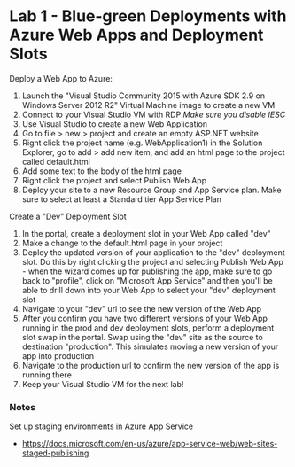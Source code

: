 # Lab 1 - Blue-green Deployments with Azure Web Apps and Deployment Slots

Deploy a Web App to Azure:

1. Launch the "Visual Studio Community 2015 with Azure SDK 2.9 on Windows Server 2012 R2" Virtual Machine image to create a new VM
2. Connect to your Visual Studio VM with RDP *Make sure you disable IESC*
3. Use Visual Studio to create a new Web Application
4. Go to file > new > project and create an empty ASP.NET website
5. Right click the project name (e.g. WebApplication1) in the Solution Explorer, go to add > add new item, and add an html page to the project called default.html
6. Add some text to the body of the html page
7. Right click the project and select Publish Web App
8. Deploy your site to a new Resource Group and App Service plan. Make sure to select at least a Standard tier App Service Plan

Create a "Dev" Deployment Slot

1. In the portal, create a deployment slot in your Web App called "dev"
2. Make a change to the default.html page in your project
3. Deploy the updated version of your application to the "dev" deployment slot. Do this by right clicking the project and selecting Publish Web App - when the wizard comes up for publishing the app, make sure to go back to "profile", click on "Microsoft App Service" and then you'll be able to drill down into your Web App to select your "dev" deployment slot
4. Navigate to your "dev" url to see the new version of the Web App
5. After you confirm you have two different versions of your Web App running in the prod and dev deployment slots, perform a deployment slot swap in the portal.  Swap using the "dev" site as the source to destination "production". This simulates moving a new version of your app into production
6. Navigate to the production url to confirm the new version of the app is running there
7. Keep your Visual Studio VM for the next lab!

### Notes

Set up staging environments in Azure App Service
* https://docs.microsoft.com/en-us/azure/app-service-web/web-sites-staged-publishing


